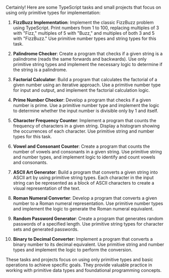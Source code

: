 Certainly! Here are some TypeScript tasks and small projects that focus on using only primitive types for implementation:

1. **FizzBuzz Implementation**:
   Implement the classic FizzBuzz problem using TypeScript. Print numbers from 1 to 100, replacing multiples of 3 with "Fizz," multiples of 5 with "Buzz," and multiples of both 3 and 5 with "FizzBuzz." Use primitive number types and string types for this task.

2. **Palindrome Checker**:
   Create a program that checks if a given string is a palindrome (reads the same forwards and backwards). Use only primitive string types and implement the necessary logic to determine if the string is a palindrome.

3. **Factorial Calculator**:
   Build a program that calculates the factorial of a given number using an iterative approach. Use a primitive number type for input and output, and implement the factorial calculation logic.

4. **Prime Number Checker**:
   Develop a program that checks if a given number is prime. Use a primitive number type and implement the logic to determine whether the input number is divisible only by 1 and itself.

5. **Character Frequency Counter**:
   Implement a program that counts the frequency of characters in a given string. Display a histogram showing the occurrences of each character. Use primitive string and number types for this task.

6. **Vowel and Consonant Counter**:
   Create a program that counts the number of vowels and consonants in a given string. Use primitive string and number types, and implement logic to identify and count vowels and consonants.

7. **ASCII Art Generator**:
   Build a program that converts a given string into ASCII art by using primitive string types. Each character in the input string can be represented as a block of ASCII characters to create a visual representation of the text.

8. **Roman Numeral Converter**:
   Develop a program that converts a given number to a Roman numeral representation. Use primitive number types and implement the logic to generate the Roman numeral equivalent.

9. **Random Password Generator**:
   Create a program that generates random passwords of a specified length. Use primitive string types for character sets and generated passwords.

10. **Binary to Decimal Converter**:
    Implement a program that converts a binary number to its decimal equivalent. Use primitive string and number types and implement the logic to perform the conversion.

These tasks and projects focus on using only primitive types and basic operations to achieve specific goals. They provide valuable practice in working with primitive data types and foundational programming concepts.
